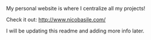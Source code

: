 My personal website is where I centralize all my projects!

Check it out: http://www.nicobasile.com/

I will be updating this readme and adding more info later.
